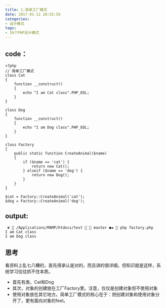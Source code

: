 ```yaml
---
title: 1.简单工厂模式
date: 2017-01-11 20:55:59
categories:
- 设计模式
tags:
- 16个PHP设计模式
---
```


## code：
```
<?php
// 简单工厂模式
class Cat
{
    function __construct()
    {
        echo "I am Cat class".PHP_EOL;
    }
}

class Dog
{
    function __construct()
    {
        echo "I am Dog class".PHP_EOL;
    }
}

class Factory
{
    public static function CreateAnimal($name)
    {
        if ($name == 'cat') {
            return new Cat();
        } elseif ($name == 'dog') {
            return new Dog();
        }
    }
}

$cat = Factory::CreateAnimal('cat');
$dog = Factory::CreateAnimal('dog');
```

## output:
```
 ✘  /Applications/MAMP/htdocs/test   master ●✚  php factory.php
I am Cat class
I am Dog class
```

## 思考
看资料上乱七八糟的，首先得承认是对的，而且讲的很详细。但知识就是这样，系统学习往往抓不住本质。

- 首先有类，Cat和Dog
- 其次，对象的创建放在工厂Factory里。注意，仅仅是创建对象但不使用对象
- 使用对象放在其它地方。简单工厂模式的核心在于：把创建对象和使用对象分开了，更有面向对象的feel。

